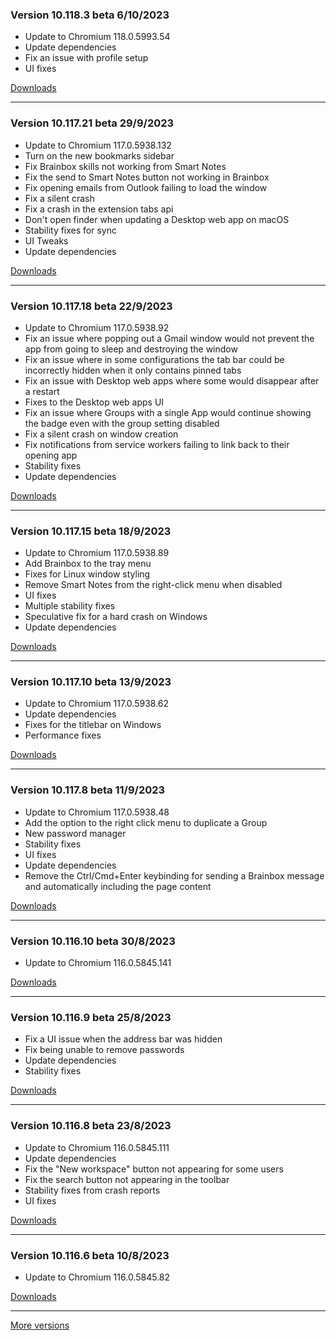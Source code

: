 <h3>Version 10.118.3 beta <span class="date">6/10/2023</span></h3>
<ul>
  <li>Update to Chromium 118.0.5993.54</li>
  <li>Update dependencies</li>
  <li>Fix an issue with profile setup</li>
  <li>UI fixes</li>
</ul>

[Downloads](https://wavebox.io/download/release/10.118.3.3)

---

<h3>Version 10.117.21 beta <span class="date">29/9/2023</span></h3>
<ul>
  <li>Update to Chromium 117.0.5938.132</li>
  <li>Turn on the new bookmarks sidebar</li>
  <li>Fix Brainbox skills not working from Smart Notes</li>
  <li>Fix the send to Smart Notes button not working in Brainbox</li>
  <li>Fix opening emails from Outlook failing to load the window</li>
  <li>Fix a silent crash</li>
  <li>Fix a crash in the extension tabs api</li>
  <li>Don't open finder when updating a Desktop web app on macOS</li>
  <li>Stability fixes for sync</li>
  <li>UI Tweaks</li>
  <li>Update dependencies</li>
</ul>

[Downloads](https://wavebox.io/download/release/10.117.21.3)

---

<h3>Version 10.117.18 beta <span class="date">22/9/2023</span></h3>
<ul>
  <li>Update to Chromium 117.0.5938.92</li>
  <li>Fix an issue where popping out a Gmail window would not prevent the app from going to sleep and destroying the window</li>
  <li>Fix an issue where in some configurations the tab bar could be incorrectly hidden when it only contains pinned tabs</li>
  <li>Fix an issue with Desktop web apps where some would disappear after a restart</li>
  <li>Fixes to the Desktop web apps UI</li>
  <li>Fix an issue where Groups with a single App would continue showing the badge even with the group setting disabled</li>
  <li>Fix a silent crash on window creation</li>
  <li>Fix notifications from service workers failing to link back to their opening app</li>
  <li>Stability fixes</li>
  <li>Update dependencies</li>
</ul>

[Downloads](https://wavebox.io/download/release/10.117.18.3)

---

<h3>Version 10.117.15 beta <span class="date">18/9/2023</span></h3>
<ul>
  <li>Update to Chromium 117.0.5938.89</li>
  <li>Add Brainbox to the tray menu</li>
  <li>Fixes for Linux window styling</li>
  <li>Remove Smart Notes from the right-click menu when disabled</li>
  <li>UI fixes</li>
  <li>Multiple stability fixes</li>
  <li>Speculative fix for a hard crash on Windows</li>
  <li>Update dependencies</li>
</ul>

[Downloads](https://wavebox.io/download/release/10.117.15.3)

---

<h3>Version 10.117.10 beta <span class="date">13/9/2023</span></h3>
<ul>
  <li>Update to Chromium 117.0.5938.62</li>
  <li>Update dependencies</li>
  <li>Fixes for the titlebar on Windows</li>
  <li>Performance fixes</li>
</ul>

[Downloads](https://wavebox.io/download/release/10.117.10.3)

---

<h3>Version 10.117.8 beta <span class="date">11/9/2023</span></h3>
<ul>
  <li>Update to Chromium 117.0.5938.48</li>
  <li>Add the option to the right click menu to duplicate a Group</li>
  <li>New password manager</li>
  <li>Stability fixes</li>
  <li>UI fixes</li>
  <li>Update dependencies</li>
  <li>Remove the Ctrl/Cmd+Enter keybinding for sending a Brainbox message and automatically including the page content</li>
</ul>

[Downloads](https://wavebox.io/download/release/10.117.8.3)

---

<h3>Version 10.116.10 beta <span class="date">30/8/2023</span></h3>
<ul>
  <li>Update to Chromium 116.0.5845.141</li>
</ul>

[Downloads](https://wavebox.io/download/release/10.116.10.3)

---

<h3>Version 10.116.9 beta <span class="date">25/8/2023</span></h3>
<ul>
  <li>Fix a UI issue when the address bar was hidden</li>
  <li>Fix being unable to remove passwords</li>
  <li>Update dependencies</li>
  <li>Stability fixes</li>
</ul>

[Downloads](https://wavebox.io/download/release/10.116.9.3)

---

<h3>Version 10.116.8 beta <span class="date">23/8/2023</span></h3>
<ul>
  <li>Update to Chromium 116.0.5845.111</li>
  <li>Update dependencies</li>
  <li>Fix the "New workspace" button not appearing for some users</li>
  <li>Fix the search button not appearing in the toolbar</li>
  <li>Stability fixes from crash reports</li>
  <li>UI fixes</li>
</ul>

[Downloads](https://wavebox.io/download/release/10.116.8.3)

---

<h3>Version 10.116.6 beta <span class="date">10/8/2023</span></h3>
<ul>
  <li>Update to Chromium 116.0.5845.82</li>
</ul>

[Downloads](https://wavebox.io/download/release/10.116.6.3)

---
[More versions](https://wavebox.io/changelog/beta/)